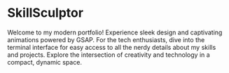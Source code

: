 # SkillSculptor
 Welcome to my modern portfolio! Experience sleek design and captivating animations powered by GSAP. For the tech enthusiasts, dive into the terminal interface for easy access to all the nerdy details about my skills and projects. Explore the intersection of creativity and technology in a compact, dynamic space.
